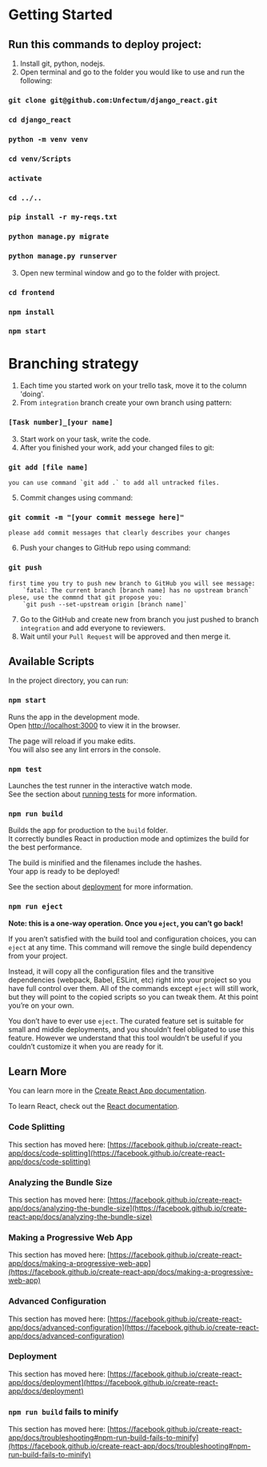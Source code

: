 # Getting Started 

## Run this commands to deploy project:

1. Install git, python, nodejs.
2. Open terminal and go to the folder you would like to use and run the following:
### `git clone git@github.com:Unfectum/django_react.git`
### `cd django_react`
### `python -m venv venv`
### `cd venv/Scripts`
### `activate`
### `cd ../..`
### `pip install -r my-reqs.txt`
### `python manage.py migrate`
### `python manage.py runserver`
3. Open new terminal window and go to the folder with project. 
### `cd frontend`
### `npm install`
### `npm start`

# Branching strategy

1. Each time you started work on your trello task, move it to the column 'doing'.
2. From `integration` branch create your own branch using pattern: 
### `[Task number]_[your name]`
3. Start work on your task, write the code.
4. After you finished your work, add your changed files to git: 
### `git add [file name]` 
    you can use command `git add .` to add all untracked files.
5. Commit changes using command:
### `git commit -m "[your commit messege here]"`
    please add commit messages that clearly describes your changes
6. Push your changes to GitHub repo using command:
### `git push`
    first time you try to push new branch to GitHub you will see message:
        `fatal: The current branch [branch name] has no upstream branch`
    plese, use the commnd that git propose you:
        `git push --set-upstream origin [branch name]`
7. Go to the GitHub and create new  from branch you just pushed 
   to branch `integration` and add everyone to reviewers.
8. Wait until your `Pull Request` will be approved and then merge it.
## Available Scripts

In the project directory, you can run:

### `npm start`

Runs the app in the development mode.\
Open [http://localhost:3000](http://localhost:3000) to view it in the browser.

The page will reload if you make edits.\
You will also see any lint errors in the console.

### `npm test`

Launches the test runner in the interactive watch mode.\
See the section about [running tests](https://facebook.github.io/create-react-app/docs/running-tests) for more information.

### `npm run build`

Builds the app for production to the `build` folder.\
It correctly bundles React in production mode and optimizes the build for the best performance.

The build is minified and the filenames include the hashes.\
Your app is ready to be deployed!

See the section about [deployment](https://facebook.github.io/create-react-app/docs/deployment) for more information.

### `npm run eject`

**Note: this is a one-way operation. Once you `eject`, you can’t go back!**

If you aren’t satisfied with the build tool and configuration choices, you can `eject` at any time. This command will remove the single build dependency from your project.

Instead, it will copy all the configuration files and the transitive dependencies (webpack, Babel, ESLint, etc) right into your project so you have full control over them. All of the commands except `eject` will still work, but they will point to the copied scripts so you can tweak them. At this point you’re on your own.

You don’t have to ever use `eject`. The curated feature set is suitable for small and middle deployments, and you shouldn’t feel obligated to use this feature. However we understand that this tool wouldn’t be useful if you couldn’t customize it when you are ready for it.

## Learn More

You can learn more in the [Create React App documentation](https://facebook.github.io/create-react-app/docs/getting-started).

To learn React, check out the [React documentation](https://reactjs.org/).

### Code Splitting

This section has moved here: [https://facebook.github.io/create-react-app/docs/code-splitting](https://facebook.github.io/create-react-app/docs/code-splitting)

### Analyzing the Bundle Size

This section has moved here: [https://facebook.github.io/create-react-app/docs/analyzing-the-bundle-size](https://facebook.github.io/create-react-app/docs/analyzing-the-bundle-size)

### Making a Progressive Web App

This section has moved here: [https://facebook.github.io/create-react-app/docs/making-a-progressive-web-app](https://facebook.github.io/create-react-app/docs/making-a-progressive-web-app)

### Advanced Configuration

This section has moved here: [https://facebook.github.io/create-react-app/docs/advanced-configuration](https://facebook.github.io/create-react-app/docs/advanced-configuration)

### Deployment

This section has moved here: [https://facebook.github.io/create-react-app/docs/deployment](https://facebook.github.io/create-react-app/docs/deployment)

### `npm run build` fails to minify

This section has moved here: [https://facebook.github.io/create-react-app/docs/troubleshooting#npm-run-build-fails-to-minify](https://facebook.github.io/create-react-app/docs/troubleshooting#npm-run-build-fails-to-minify)
